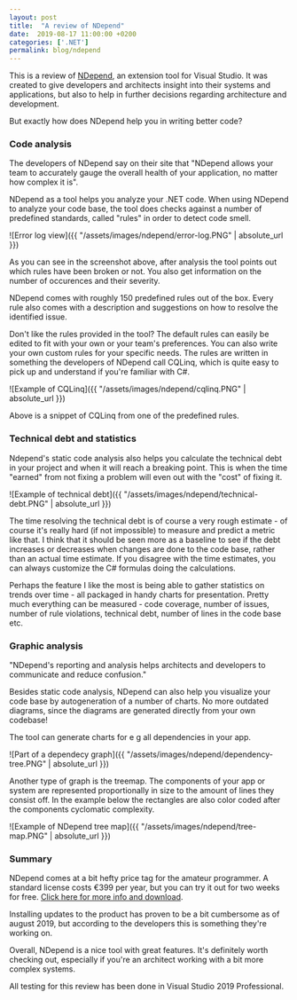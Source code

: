 ```yaml
---
layout: post
title:  "A review of NDepend"
date:  2019-08-17 11:00:00 +0200
categories: ['.NET']
permalink: blog/ndepend
---
```


This is a review of [NDepend][official-site], an extension tool for Visual Studio. It was created to give
developers and architects insight into their systems and applications, but also to help in further decisions
regarding architecture and development.

But exactly how does NDepend help you in writing better code?

<h3>Code analysis</h3>

The developers of NDepend say on their site that "NDepend allows your team to accurately gauge the overall
health of your application, no matter how complex it is".

NDepend as a tool helps you analyze your .NET code. When using NDepend to analyze your code base, the tool
does checks against a number of predefined standards, called "rules" in order to detect code smell.

![Error log view]({{ "/assets/images/ndepend/error-log.PNG" | absolute_url }})

As you can see in the screenshot above, after analysis the tool points out which rules have been broken or not.
You also get information on the number of occurences and their severity.

NDepend comes with roughly 150 predefined rules out of the box. Every rule also comes with a description and
suggestions on how to resolve the identified issue.

Don't like the rules provided in the tool? The default rules can easily be edited to fit with your own or 
your team's preferences. You can also write your own custom rules for your specific needs. The rules are written
in something the developers of NDepend call CQLinq, which is quite easy to pick up and understand if you're
familiar with C#.

![Example of CQLinq]({{ "/assets/images/ndepend/cqlinq.PNG" | absolute_url }})

Above is a snippet of CQLinq from one of the predefined rules.

<h3>Technical debt and statistics</h3>

Ndepend's static code analysis also helps you calculate the technical debt in your project and when it will
reach a breaking point. This is when the time "earned" from not fixing a problem will even out with the "cost"
of fixing it.

![Example of technical debt]({{ "/assets/images/ndepend/technical-debt.PNG" | absolute_url }})

The time resolving the technical debt is of course a very rough estimate - of course it's really hard (if not 
impossible) to measure and predict a metric like that. I think that it should be seen more as a baseline to see
if the debt increases or decreases when changes are done to the code base, rather than an actual time estimate.
If you disagree with the time estimates, you can always customize the C# formulas doing the calculations.

Perhaps the feature I like the most is being able to gather statistics on trends over time - all packaged in
handy charts for presentation. Pretty much everything can be measured - code coverage, number of issues, number
of rule violations, technical debt, number of lines in the code base etc.  

<h3>Graphic analysis</h3>

"NDepend's reporting and analysis helps architects and developers to communicate and reduce confusion."

Besides static code analysis, NDepend can also help you visualize your code base by autogeneration of a number
of charts. No more outdated diagrams, since the diagrams are generated directly from your own codebase!

The tool can generate charts for e g all dependencies in your app. 

![Part of a dependecy graph]({{ "/assets/images/ndepend/dependency-tree.PNG" | absolute_url }})

Another type of graph is the treemap. The components of your app or system are represented proportionally in size to the
amount of lines they consist off. In the example below the rectangles are also color coded after the components cyclomatic
complexity.

![Example of NDepend tree map]({{ "/assets/images/ndepend/tree-map.PNG" | absolute_url }})

<h3>Summary</h3>

NDepend comes at a bit hefty price tag for the amateur programmer. A standard license costs €399 per year, but
you can try it out for two weeks for free. [Click here for more info and download][demo].

Installing updates to the product has proven to be a bit cumbersome as of august 2019, but according to the 
developers this is something they're working on.

Overall, NDepend is a nice tool with great features. It's definitely worth checking out, especially if you're
an architect working with a bit more complex systems.

All testing for this review has been done in Visual Studio 2019 Professional.

[official-site]: https://www.ndepend.com/
[demo]: https://www.ndepend.com/download